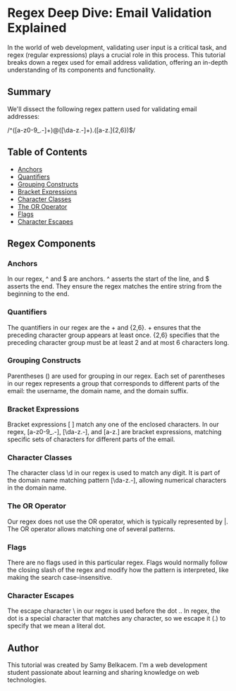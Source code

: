 # Regex Deep Dive: Email Validation Explained

In the world of web development, validating user input is a critical task, and regex (regular expressions) plays a crucial role in this process. This tutorial breaks down a regex used for email address validation, offering an in-depth understanding of its components and functionality.

## Summary

We'll dissect the following regex pattern used for validating email addresses:

/^([a-z0-9_\.-]+)@([\da-z\.-]+)\.([a-z\.]{2,6})$/


## Table of Contents

- [Anchors](#anchors)
- [Quantifiers](#quantifiers)
- [Grouping Constructs](#grouping-constructs)
- [Bracket Expressions](#bracket-expressions)
- [Character Classes](#character-classes)
- [The OR Operator](#the-or-operator)
- [Flags](#flags)
- [Character Escapes](#character-escapes)

## Regex Components

### Anchors

In our regex, ^ and $ are anchors. ^ asserts the start of the line, and $ asserts the end. They ensure the regex matches the entire string from the beginning to the end.

### Quantifiers

The quantifiers in our regex are the + and {2,6}. + ensures that the preceding character group appears at least once. {2,6} specifies that the preceding character group must be at least 2 and at most 6 characters long.

### Grouping Constructs

Parentheses () are used for grouping in our regex. Each set of parentheses in our regex represents a group that corresponds to different parts of the email: the username, the domain name, and the domain suffix.

### Bracket Expressions

Bracket expressions [ ] match any one of the enclosed characters. In our regex, [a-z0-9_\.-], [\da-z\.-], and [a-z\.] are bracket expressions, matching specific sets of characters for different parts of the email.

### Character Classes

The character class \d in our regex is used to match any digit. It is part of the domain name matching pattern [\da-z\.-], allowing numerical characters in the domain name.

### The OR Operator

Our regex does not use the OR operator, which is typically represented by |. The OR operator allows matching one of several patterns.

### Flags

There are no flags used in this particular regex. Flags would normally follow the closing slash of the regex and modify how the pattern is interpreted, like making the search case-insensitive.

### Character Escapes

The escape character \ in our regex is used before the dot .. In regex, the dot is a special character that matches any character, so we escape it (\.) to specify that we mean a literal dot.

## Author

This tutorial was created by Samy Belkacem. I'm a web development student passionate about learning and sharing knowledge on web technologies.

